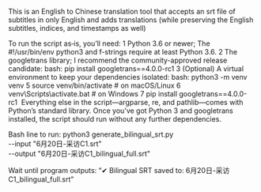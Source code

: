 This is an English to Chinese translation tool that accepts an srt file of subtitles in only English and adds translations (while preserving the English subtitles, indices, and timestamps as well)

To run the script as‐is, you’ll need:
	1	Python 3.6 or newer; The #!/usr/bin/env python3 and f-strings require at least Python 3.6.
	2	The googletrans library; I recommend the community-approved release candidate: bash: pip install googletrans==4.0.0-rc1
	3	(Optional) A virtual environment to keep your dependencies isolated: bash:
		python3 -m venv venv
	5	source venv/bin/activate     # on macOS/Linux
	6	venv\Scripts\activate.bat    # on Windows
	7	pip install googletrans==4.0.0-rc1 
Everything else in the script—argparse, re, and pathlib—comes with Python’s standard library. Once you’ve got Python 3 and googletrans installed, the script should run without any further dependencies.

Bash line to run:
python3 generate_bilingual_srt.py \
  --input  "6月20日-采访C1.srt" \
  --output "6月20日-采访C1_bilingual_full.srt"

Wait until program outputs: “✔ Bilingual SRT saved to: 6月20日-采访C1_bilingual_full.srt”
